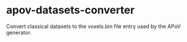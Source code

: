 # apov-datasets-converter
Convert classical datasets to the voxels.bin file entry used by the APoV generator.
